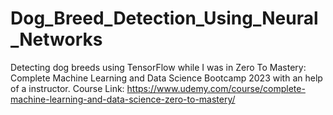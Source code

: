# Dog_Breed_Detection_Using_Neural_Networks
Detecting dog breeds using TensorFlow while I was in Zero To Mastery: Complete Machine Learning and Data Science Bootcamp 2023 with an help of a instructor.
Course Link: https://www.udemy.com/course/complete-machine-learning-and-data-science-zero-to-mastery/
